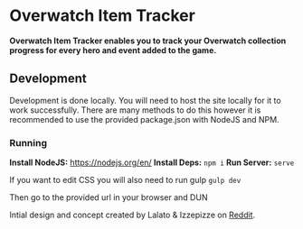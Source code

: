 # Overwatch Item Tracker
**Overwatch Item Tracker enables you to track your Overwatch collection progress for every hero and event added to the game.**

## Development
Development is done locally. You will need to host the site locally for it to work successfully. There are many methods to do this however it is recommended to use the provided package.json with NodeJS and NPM.

### Running

**Install NodeJS:** https://nodejs.org/en/
**Install Deps:** `npm i`
**Run Server:** `serve`

If you want to edit CSS you will also need to run gulp `gulp dev`

Then go to the provided url in your browser and DUN


Intial design and concept created by Lalato & Izzepizze on [Reddit](https://www.reddit.com/r/Overwatch/comments/59bo66).
